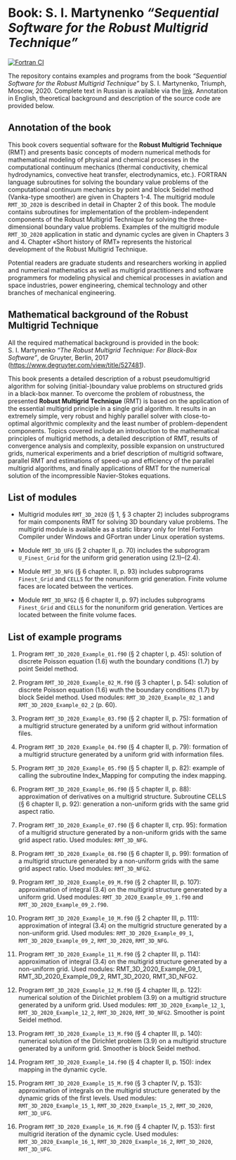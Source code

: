 # Book: S.&nbsp;I.&nbsp;Martynenko *“Sequential Software for the Robust Multigrid Technique”*

[![Fortran CI](https://github.com/simartynenko/Robust_Multigrid_Technique_2020/workflows/Fortran%20CI/badge.svg)](https://github.com/simartynenko/Robust_Multigrid_Technique_2020/actions?query=workflow%3A%22Fortran+CI%22)

The repository contains examples and programs from the book 
*“Sequential Software for the Robust Multigrid Technique”* by S.&nbsp;I.&nbsp;Martynenko, Triumph, Moscow, 2020.
Complete text in Russian is available via the [link](../blob/master/book.pdf). Annotation in English, theoretical background and description of the source code are provided below.

## Annotation of the book

This book covers sequential software for the __Robust Multigrid Technique__ (RMT) and presents basic concepts of modern numerical methods for mathematical modeling of physical and chemical processes in the computational continuum mechanics (thermal conductivity, chemical hydrodynamics, convective heat transfer, electrodynamics, etc.). FORTRAN language subroutines for solving the boundary value problems of the computational continuum mechanics by point and block Seidel method (Vanka-type smoother) are given in Chapters 1-4. The multigrid module `RMT_3D_2020` is described in detail in Chapter 2 of this book. The module contains subroutines for implementation of the problem-independent components of the Robust Multigrid Technique for solving the three-dimensional boundary value problems. Examples of the multigrid module `RMT_3D_2020` application in static and dynamic cycles are given in Chapters 3 and 4. Chapter «Short history of RMT» represents the historical development of the Robust Multigrid Technique.

Potential readers are graduate students and researchers working in applied and numerical mathematics as well as multigrid practitioners and software programmers for modeling physical and chemical processes in aviation and space industries, power engineering, chemical technology and other branches of mechanical engineering.

## Mathematical background of the Robust Multigrid Technique

All the required mathematical background is provided in the book:
S.&nbsp;I.&nbsp;Martynenko *“The Robust Multigrid Technique: For Black-Box Software”*, de Gruyter, Berlin, 2017 (https://www.degruyter.com/view/title/527481).

This book presents a detailed description of a robust pseudomultigrid algorithm for solving (initial-)boundary value problems on structured grids in a black-box manner. To overcome the problem of robustness, the presented __Robust Multigrid Technique__ (RMT) is based on the application of the essential multigrid principle in a single grid algorithm. It results in an extremely simple, very robust and highly parallel solver with close-to-optimal algorithmic complexity and the least number of problem-dependent components. Topics covered include an introduction to the mathematical principles of multigrid methods, a detailed description of RMT, results of convergence analysis and complexity, possible expansion on unstructured grids, numerical experiments and a brief description of multigrid software, parallel RMT and estimations of speed-up and efficiency of the parallel multigrid algorithms, and finally applications of RMT for the numerical solution of the incompressible Navier-Stokes equations.

## List of modules

* Multigrid modules `RMT_3D_2020` (§ 1, § 3 chapter 2) includes subprograms for main components RMT for solving 3D boundary value problems.
The multigrid module is available as a static library only for Intel Fortran Compiler under Windows and GFortran under Linux operation systems.

* Module `RMT_3D_UFG` (§ 2 chapter II, p. 70) includes the subprogram `U_Finest_Grid` for the uniform grid generation using (2.1)–(2.4).

* Module `RMT_3D_NFG` (§ 6 chapter. II, p. 93) includes subprograms `Finest_Grid` and `CELLS` for the nonuniform grid generation. Finite volume faces are located between the vertices. 

* Module `RMT_3D_NFG2` (§ 6 chapter II, p. 97) includes subprograms `Finest_Grid` and `CELLS` for the nonuniform grid generation. Vertices are located between the finite volume faces. 

## List of example programs

1. Program `RMT_3D_2020_Example_01.f90` (§ 2 chapter I, p. 45): solution of discrete Poisson equation (1.6) wuth the boundary conditions (1.7) by point Seidel method. 

1. Program `RMT_3D_2020_Example_02_M.f90` (§ 3 chapter I, p. 54): solution of discrete Poisson 
equation (1.6) wuth the boundary conditions (1.7) by block Seidel method. 
Used modules: `RMT_3D_2020_Example_02_1` and `RMT_3D_2020_Example_02_2` (p. 60).

1. Program `RMT_3D_2020_Example_03.f90` (§ 2 chapter II, p. 75): formation of a multigrid structure generated by a uniform grid without information files.
 
1. Program `RMT_3D_2020_Example_04.f90` (§ 4 chapter II, p. 79): formation of a multigrid structure generated by a uniform grid with information files.

1. Program `RMT_3D_2020_Example_05.f90` (§ 5 chapter II, p. 82): example of calling the subroutine Index_Mapping for computing the index mapping. 

1. Program `RMT_3D_2020_Example_06.f90` (§ 5 chapter II, p. 88): approximation of derivatives on a multigrid structure.
Subroutine CELLS (§ 6 chapter II, p. 92):  generation a non-uniform grids with the same grid aspect ratio. 

1. Program `RMT_3D_2020_Example_07.f90` (§ 6 chapter II, стр. 95): formation of a multigrid structure generated by a non-uniform grids with the same grid aspect ratio. 
Used modules: `RMT_3D_NFG`.

1. Program `RMT_3D_2020_Example_08.f90` (§ 6 chapter II, p. 99): formation of a multigrid structure generated by a non-uniform grids with the same grid aspect ratio. 
Used modules: `RMT_3D_NFG2`.

1. Program `RMT_3D_2020_Example_09_M.f90` (§ 2 chapter III, p. 107): approximation of integral (3.4) on the multigrid structure generated by a uniform grid.
Used modules: `RMT_3D_2020_Example_09_1.f90` and `RMT_3D_2020_Example_09_2.f90`.

1. Program `RMT_3D_2020_Example_10_M.f90` (§ 2 chapter III, p. 111): approximation of integral (3.4) on the multigrid structure generated by a non-uniform grid.
Used modules: `RMT_3D_2020_Example_09_1`, `RMT_3D_2020_Example_09_2`, `RMT_3D_2020`, `RMT_3D_NFG`.

1. Program `RMT_3D_2020_Example_11_M.f90` (§ 2 chapter III, p. 114): approximation of integral (3.4) on the multigrid structure generated by a non-uniform grid.
Used modules: RMT_3D_2020_Example_09_1, RMT_3D_2020_Example_09_2, RMT_3D_2020,
RMT_3D_NFG2.

1. Program `RMT_3D_2020_Example_12_M.f90` (§ 4 chapter III, p. 122): numerical solution of the Dirichlet problem (3.9) on a multigrid structure generated by a uniform grid. 
Used modules: `RMT_3D_2020_Example_12_1`, `RMT_3D_2020_Example_12_2`, `RMT_3D_2020`, `RMT_3D_NFG2`. Smoother is point Seidel method.

1. Program `RMT_3D_2020_Example_13_M.f90` (§ 4 chapter III, p. 140): numerical solution of the Dirichlet problem (3.9) on a multigrid structure generated by a uniform grid. Smoother is block Seidel method.

1. Program `RMT_3D_2020_Example_14.f90` (§ 4 chapter II, p. 150): index mapping in the dynamic cycle.

1. Program `RMT_3D_2020_Example_15_M.f90` (§ 3 chapter IV, p. 153): approximation of integrals on the multigrid structure generated by the dynamic grids of the first levels.
Used modules: `RMT_3D_2020_Example_15_1`, `RMT_3D_2020_Example_15_2`, `RMT_3D_2020`, `RMT_3D_UFG`.

1. Program `RMT_3D_2020_Example_16_M.f90` (§ 4 chapter IV, p. 153): first multigrid iteration of the dynamic cycle.
Used modules: `RMT_3D_2020_Example_16_1`, `RMT_3D_2020_Example_16_2`, `RMT_3D_2020`, `RMT_3D_UFG`.
